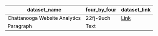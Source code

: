 | dataset_name| four_by_four|dataset_link|
| ----------- | ----------- |------------|
| Chattanooga Website Analytics      | 22fj-9uch      | [Link](https://raw.githubusercontent.com/officeofperformancemanagement/chattadata-exports/main/data/22fj-9uch/22fj-9uch.csv.zip)           |
| Paragraph   | Text        |            |

